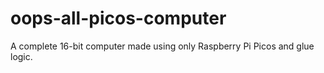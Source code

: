 # oops-all-picos-computer
A complete 16-bit computer made using only Raspberry Pi Picos and glue logic.
